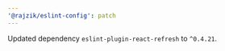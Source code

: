 ```yaml
---
'@rajzik/eslint-config': patch
---
```


Updated dependency `eslint-plugin-react-refresh` to `^0.4.21`.
